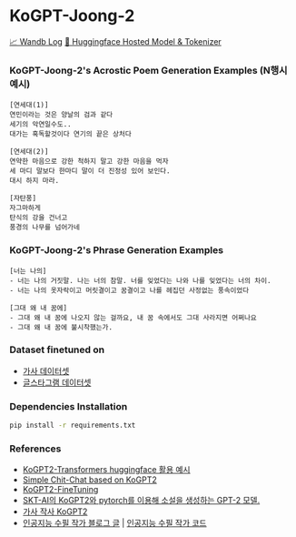 # KoGPT-Joong-2

[📈 Wandb Log](https://wandb.ai/snoop2head/huggingface/runs/303yd9c0)
[🤗 Huggingface Hosted Model & Tokenizer](https://huggingface.co/snoop2head/KoGPT-Joong-2)

### KoGPT-Joong-2's Acrostic Poem Generation Examples (N행시 예시)

```
[연세대(1)]
연민이라는 것은 양날의 검과 같다 
세기의 악연일수도..
대가는 혹독할것이다 연기의 끝은 상처다

[연세대(2)]
연약한 마음으로 강한 척하지 말고 강한 마음을 먹자
세 마디 말보다 한마디 말이 더 진정성 있어 보인다.
대시 하지 마라.
```

```
[자탄풍]
자그마하게 
탄식의 강을 건너고 
풍경의 나무를 넘어가네
```

### KoGPT-Joong-2's Phrase Generation Examples
```
[너는 나의]
- 너는 나의 거짓말. 나는 너의 참말. 너를 잊었다는 나와 나를 잊었다는 너의 차이.
- 너는 나의 옷자락이고 머릿결이고 꿈결이고 나를 헤집던 사정없는 풍속이었다
```

```
[그대 왜 내 꿈에]
- 그대 왜 내 꿈에 나오지 않는 걸까요, 내 꿈 속에서도 그대 사라지면 어쩌나요
- 그대 왜 내 꿈에 불시착했는가.
```

### Dataset finetuned on

- [가사 데이터셋](_clones/char-rnn-tensorflow/data/lyricskor/input.txt)
- [글스타그램 데이터셋](https://github.com/Keracorn/geulstagram)


### Dependencies Installation

```bash
pip install -r requirements.txt
```

### References

- [KoGPT2-Transformers huggingface 활용 예시](https://github.com/taeminlee/KoGPT2-Transformers)
- [Simple Chit-Chat based on KoGPT2](https://github.com/haven-jeon/KoGPT2-chatbot)
- [KoGPT2-FineTuning](https://github.com/gyunggyung/KoGPT2-FineTuning)
- [SKT-AI의 KoGPT2와 pytorch를 이용해 소설을 생성하는 GPT-2 모델.](https://github.com/shbictai/narrativeKoGPT2)
- [가사 작사 KoGPT2](https://github.com/forus-ai/KoGPT2-Lyrics-Generation-FineTuning-Version1)
- [인공지능 수필 작가 블로그 글](https://jeinalog.tistory.com/entry/AI-x-Bookathon-%EC%9D%B8%EA%B3%B5%EC%A7%80%EB%8A%A5%EC%9D%84-%EC%88%98%ED%95%84-%EC%9E%91%EA%B0%80%EB%A1%9C-%ED%95%99%EC%8A%B5%EC%8B%9C%EC%BC%9C%EB%B3%B4%EC%9E%90) | [인공지능 수필 작가 코드](https://github.dev/jeina7/GPT2-essay-writer)
